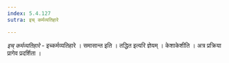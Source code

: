 ```yaml
---
index: 5.4.127
sutra: इच् कर्मव्यतिहारे

---
```

_इच् कर्मव्यतिहारे_ - इच्कर्मव्यतिहारे । समासान्त इति । तद्धित इत्यरि ज्ञेयम् । केशाकेशीति । अत्र प्रक्रिया प्रागेव प्रदर्शिता । 